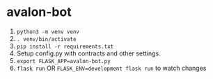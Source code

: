 # avalon-bot

1. `python3 -m venv venv`
2. `. venv/bin/activate`
3. `pip install -r requirements.txt`
4. Setup config.py with contracts and other settings.
5. `export FLASK_APP=avalon-bot.py`
6. `flask run` OR `FLASK_ENV=development flask run` to watch changes
